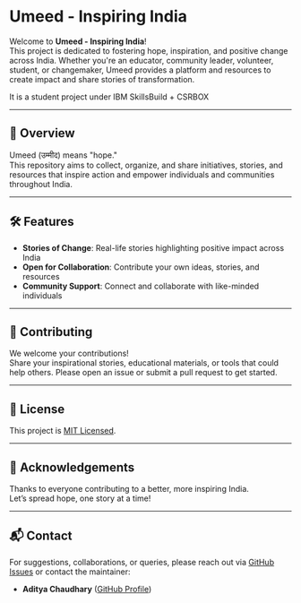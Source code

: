 # Umeed - Inspiring India 

Welcome to **Umeed - Inspiring India**!  
This project is dedicated to fostering hope, inspiration, and positive change across India. Whether you're an educator, community leader, volunteer, student, or changemaker, Umeed provides a platform and resources to create impact and share stories of transformation.


It is a student project under IBM SkillsBuild + CSRBOX

---

## 🌟 Overview

Umeed (उम्मीद) means "hope."  
This repository aims to collect, organize, and share initiatives, stories, and resources that inspire action and empower individuals and communities throughout India.

---

## 🛠️ Features

- **Stories of Change**: Real-life stories highlighting positive impact across India
- **Open for Collaboration**: Contribute your own ideas, stories, and resources
- **Community Support**: Connect and collaborate with like-minded individuals

---


## 🤝 Contributing

We welcome your contributions!  
Share your inspirational stories, educational materials, or tools that could help others. Please open an issue or submit a pull request to get started.


---

## 📢 License

This project is [MIT Licensed](LICENSE).

---

## 🙏 Acknowledgements

Thanks to everyone contributing to a better, more inspiring India.  
Let’s spread hope, one story at a time!

---

## 📬 Contact

For suggestions, collaborations, or queries, please reach out via [GitHub Issues](https://github.com/AdityaXChaudhary/Umeed-Inspiring-India/issues) or contact the maintainer:

- **Aditya Chaudhary** ([GitHub Profile](https://github.com/AdityaXChaudhary))


